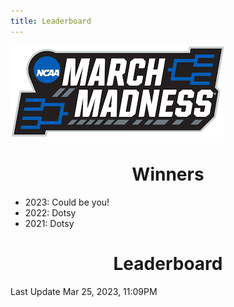```yaml
---
title: Leaderboard
---
```


<link href="/rmarkdown-libs/tabwid/tabwid.css" rel="stylesheet" />

<style type="text/css">
h1 {
  text-align: center;
}
</style>

![march madness logo](march_madness_logo.png)

# Winners

-   2023: Could be you!
-   2022: Dotsy
-   2021: Dotsy

# Leaderboard

Last Update Mar 25, 2023, 11:09PM

<template id="02f201ac-4bce-46ea-bd34-4ed5b1752f5a"><style>
.tabwid table{
  border-spacing:0px !important;
  border-collapse:collapse;
  line-height:1;
  margin-left:auto;
  margin-right:auto;
  border-width: 0;
  display: table;
  margin-top: 1.275em;
  margin-bottom: 1.275em;
  border-color: transparent;
}
.tabwid_left table{
  margin-left:0;
}
.tabwid_right table{
  margin-right:0;
}
.tabwid td {
    padding: 0;
}
.tabwid a {
  text-decoration: none;
}
.tabwid thead {
    background-color: transparent;
}
.tabwid tfoot {
    background-color: transparent;
}
.tabwid table tr {
background-color: transparent;
}
</style><div class="tabwid"><style>.cl-9aa96acc{}.cl-9aa0578e{font-family:'Helvetica';font-size:11pt;font-weight:bold;font-style:normal;text-decoration:none;color:rgba(0, 0, 0, 1.00);background-color:transparent;}.cl-9aa057a2{font-family:'Helvetica';font-size:11pt;font-weight:normal;font-style:normal;text-decoration:none;color:rgba(0, 0, 0, 1.00);background-color:transparent;}.cl-9aa07444{margin:0;text-align:center;border-bottom: 0 solid rgba(0, 0, 0, 1.00);border-top: 0 solid rgba(0, 0, 0, 1.00);border-left: 0 solid rgba(0, 0, 0, 1.00);border-right: 0 solid rgba(0, 0, 0, 1.00);padding-bottom:5pt;padding-top:5pt;padding-left:5pt;padding-right:5pt;line-height: 1;background-color:transparent;}.cl-9aa0c052{width:126.3pt;background-color:transparent;vertical-align: middle;border-bottom: 0 solid rgba(0, 0, 0, 1.00);border-top: 0 solid rgba(0, 0, 0, 1.00);border-left: 0 solid rgba(0, 0, 0, 1.00);border-right: 0 solid rgba(0, 0, 0, 1.00);margin-bottom:0;margin-top:0;margin-left:0;margin-right:0;}.cl-9aa0c05c{width:70.1pt;background-color:transparent;vertical-align: middle;border-bottom: 0 solid rgba(0, 0, 0, 1.00);border-top: 0 solid rgba(0, 0, 0, 1.00);border-left: 0 solid rgba(0, 0, 0, 1.00);border-right: 0 solid rgba(0, 0, 0, 1.00);margin-bottom:0;margin-top:0;margin-left:0;margin-right:0;}.cl-9aa0c066{width:114.7pt;background-color:transparent;vertical-align: middle;border-bottom: 0 solid rgba(0, 0, 0, 1.00);border-top: 0 solid rgba(0, 0, 0, 1.00);border-left: 0 solid rgba(0, 0, 0, 1.00);border-right: 0 solid rgba(0, 0, 0, 1.00);margin-bottom:0;margin-top:0;margin-left:0;margin-right:0;}.cl-9aa0c067{width:51.1pt;background-color:transparent;vertical-align: middle;border-bottom: 0 solid rgba(0, 0, 0, 1.00);border-top: 0 solid rgba(0, 0, 0, 1.00);border-left: 0 solid rgba(0, 0, 0, 1.00);border-right: 0 solid rgba(0, 0, 0, 1.00);margin-bottom:0;margin-top:0;margin-left:0;margin-right:0;}.cl-9aa0c070{width:47.4pt;background-color:transparent;vertical-align: middle;border-bottom: 0 solid rgba(0, 0, 0, 1.00);border-top: 0 solid rgba(0, 0, 0, 1.00);border-left: 0 solid rgba(0, 0, 0, 1.00);border-right: 0 solid rgba(0, 0, 0, 1.00);margin-bottom:0;margin-top:0;margin-left:0;margin-right:0;}.cl-9aa0c071{width:126.3pt;background-color:transparent;vertical-align: middle;border-bottom: 0 solid rgba(0, 0, 0, 1.00);border-top: 0 solid rgba(0, 0, 0, 1.00);border-left: 0 solid rgba(0, 0, 0, 1.00);border-right: 0 solid rgba(0, 0, 0, 1.00);margin-bottom:0;margin-top:0;margin-left:0;margin-right:0;}.cl-9aa0c072{width:114.7pt;background-color:transparent;vertical-align: middle;border-bottom: 0 solid rgba(0, 0, 0, 1.00);border-top: 0 solid rgba(0, 0, 0, 1.00);border-left: 0 solid rgba(0, 0, 0, 1.00);border-right: 0 solid rgba(0, 0, 0, 1.00);margin-bottom:0;margin-top:0;margin-left:0;margin-right:0;}.cl-9aa0c07a{width:70.1pt;background-color:transparent;vertical-align: middle;border-bottom: 0 solid rgba(0, 0, 0, 1.00);border-top: 0 solid rgba(0, 0, 0, 1.00);border-left: 0 solid rgba(0, 0, 0, 1.00);border-right: 0 solid rgba(0, 0, 0, 1.00);margin-bottom:0;margin-top:0;margin-left:0;margin-right:0;}.cl-9aa0c07b{width:51.1pt;background-color:transparent;vertical-align: middle;border-bottom: 0 solid rgba(0, 0, 0, 1.00);border-top: 0 solid rgba(0, 0, 0, 1.00);border-left: 0 solid rgba(0, 0, 0, 1.00);border-right: 0 solid rgba(0, 0, 0, 1.00);margin-bottom:0;margin-top:0;margin-left:0;margin-right:0;}.cl-9aa0c07c{width:47.4pt;background-color:transparent;vertical-align: middle;border-bottom: 0 solid rgba(0, 0, 0, 1.00);border-top: 0 solid rgba(0, 0, 0, 1.00);border-left: 0 solid rgba(0, 0, 0, 1.00);border-right: 0 solid rgba(0, 0, 0, 1.00);margin-bottom:0;margin-top:0;margin-left:0;margin-right:0;}.cl-9aa0c084{width:47.4pt;background-color:transparent;vertical-align: middle;border-bottom: 0 solid rgba(0, 0, 0, 1.00);border-top: 0 solid rgba(0, 0, 0, 1.00);border-left: 0 solid rgba(0, 0, 0, 1.00);border-right: 0 solid rgba(0, 0, 0, 1.00);margin-bottom:0;margin-top:0;margin-left:0;margin-right:0;}.cl-9aa0c085{width:126.3pt;background-color:transparent;vertical-align: middle;border-bottom: 0 solid rgba(0, 0, 0, 1.00);border-top: 0 solid rgba(0, 0, 0, 1.00);border-left: 0 solid rgba(0, 0, 0, 1.00);border-right: 0 solid rgba(0, 0, 0, 1.00);margin-bottom:0;margin-top:0;margin-left:0;margin-right:0;}.cl-9aa0c086{width:114.7pt;background-color:transparent;vertical-align: middle;border-bottom: 0 solid rgba(0, 0, 0, 1.00);border-top: 0 solid rgba(0, 0, 0, 1.00);border-left: 0 solid rgba(0, 0, 0, 1.00);border-right: 0 solid rgba(0, 0, 0, 1.00);margin-bottom:0;margin-top:0;margin-left:0;margin-right:0;}.cl-9aa0c08e{width:70.1pt;background-color:transparent;vertical-align: middle;border-bottom: 0 solid rgba(0, 0, 0, 1.00);border-top: 0 solid rgba(0, 0, 0, 1.00);border-left: 0 solid rgba(0, 0, 0, 1.00);border-right: 0 solid rgba(0, 0, 0, 1.00);margin-bottom:0;margin-top:0;margin-left:0;margin-right:0;}.cl-9aa0c08f{width:51.1pt;background-color:transparent;vertical-align: middle;border-bottom: 0 solid rgba(0, 0, 0, 1.00);border-top: 0 solid rgba(0, 0, 0, 1.00);border-left: 0 solid rgba(0, 0, 0, 1.00);border-right: 0 solid rgba(0, 0, 0, 1.00);margin-bottom:0;margin-top:0;margin-left:0;margin-right:0;}.cl-9aa0c098{width:70.1pt;background-color:transparent;vertical-align: middle;border-bottom: 0 solid rgba(0, 0, 0, 1.00);border-top: 0 solid rgba(0, 0, 0, 1.00);border-left: 0 solid rgba(0, 0, 0, 1.00);border-right: 0 solid rgba(0, 0, 0, 1.00);margin-bottom:0;margin-top:0;margin-left:0;margin-right:0;}.cl-9aa0c099{width:47.4pt;background-color:transparent;vertical-align: middle;border-bottom: 0 solid rgba(0, 0, 0, 1.00);border-top: 0 solid rgba(0, 0, 0, 1.00);border-left: 0 solid rgba(0, 0, 0, 1.00);border-right: 0 solid rgba(0, 0, 0, 1.00);margin-bottom:0;margin-top:0;margin-left:0;margin-right:0;}.cl-9aa0c09a{width:126.3pt;background-color:transparent;vertical-align: middle;border-bottom: 0 solid rgba(0, 0, 0, 1.00);border-top: 0 solid rgba(0, 0, 0, 1.00);border-left: 0 solid rgba(0, 0, 0, 1.00);border-right: 0 solid rgba(0, 0, 0, 1.00);margin-bottom:0;margin-top:0;margin-left:0;margin-right:0;}.cl-9aa0c0a2{width:114.7pt;background-color:transparent;vertical-align: middle;border-bottom: 0 solid rgba(0, 0, 0, 1.00);border-top: 0 solid rgba(0, 0, 0, 1.00);border-left: 0 solid rgba(0, 0, 0, 1.00);border-right: 0 solid rgba(0, 0, 0, 1.00);margin-bottom:0;margin-top:0;margin-left:0;margin-right:0;}.cl-9aa0c0a3{width:51.1pt;background-color:transparent;vertical-align: middle;border-bottom: 0 solid rgba(0, 0, 0, 1.00);border-top: 0 solid rgba(0, 0, 0, 1.00);border-left: 0 solid rgba(0, 0, 0, 1.00);border-right: 0 solid rgba(0, 0, 0, 1.00);margin-bottom:0;margin-top:0;margin-left:0;margin-right:0;}.cl-9aa0c0a4{width:51.1pt;background-color:transparent;vertical-align: middle;border-bottom: 0 solid rgba(0, 0, 0, 1.00);border-top: 0 solid rgba(0, 0, 0, 1.00);border-left: 0 solid rgba(0, 0, 0, 1.00);border-right: 0 solid rgba(0, 0, 0, 1.00);margin-bottom:0;margin-top:0;margin-left:0;margin-right:0;}.cl-9aa0c0ac{width:70.1pt;background-color:transparent;vertical-align: middle;border-bottom: 0 solid rgba(0, 0, 0, 1.00);border-top: 0 solid rgba(0, 0, 0, 1.00);border-left: 0 solid rgba(0, 0, 0, 1.00);border-right: 0 solid rgba(0, 0, 0, 1.00);margin-bottom:0;margin-top:0;margin-left:0;margin-right:0;}.cl-9aa0c0ad{width:126.3pt;background-color:transparent;vertical-align: middle;border-bottom: 0 solid rgba(0, 0, 0, 1.00);border-top: 0 solid rgba(0, 0, 0, 1.00);border-left: 0 solid rgba(0, 0, 0, 1.00);border-right: 0 solid rgba(0, 0, 0, 1.00);margin-bottom:0;margin-top:0;margin-left:0;margin-right:0;}.cl-9aa0c0ae{width:114.7pt;background-color:transparent;vertical-align: middle;border-bottom: 0 solid rgba(0, 0, 0, 1.00);border-top: 0 solid rgba(0, 0, 0, 1.00);border-left: 0 solid rgba(0, 0, 0, 1.00);border-right: 0 solid rgba(0, 0, 0, 1.00);margin-bottom:0;margin-top:0;margin-left:0;margin-right:0;}.cl-9aa0c0b6{width:47.4pt;background-color:transparent;vertical-align: middle;border-bottom: 0 solid rgba(0, 0, 0, 1.00);border-top: 0 solid rgba(0, 0, 0, 1.00);border-left: 0 solid rgba(0, 0, 0, 1.00);border-right: 0 solid rgba(0, 0, 0, 1.00);margin-bottom:0;margin-top:0;margin-left:0;margin-right:0;}.cl-9aa0c0b7{width:47.4pt;background-color:transparent;vertical-align: middle;border-bottom: 0 solid rgba(0, 0, 0, 1.00);border-top: 0 solid rgba(0, 0, 0, 1.00);border-left: 0 solid rgba(0, 0, 0, 1.00);border-right: 0 solid rgba(0, 0, 0, 1.00);margin-bottom:0;margin-top:0;margin-left:0;margin-right:0;}.cl-9aa0c0b8{width:114.7pt;background-color:transparent;vertical-align: middle;border-bottom: 0 solid rgba(0, 0, 0, 1.00);border-top: 0 solid rgba(0, 0, 0, 1.00);border-left: 0 solid rgba(0, 0, 0, 1.00);border-right: 0 solid rgba(0, 0, 0, 1.00);margin-bottom:0;margin-top:0;margin-left:0;margin-right:0;}.cl-9aa0c0c0{width:70.1pt;background-color:transparent;vertical-align: middle;border-bottom: 0 solid rgba(0, 0, 0, 1.00);border-top: 0 solid rgba(0, 0, 0, 1.00);border-left: 0 solid rgba(0, 0, 0, 1.00);border-right: 0 solid rgba(0, 0, 0, 1.00);margin-bottom:0;margin-top:0;margin-left:0;margin-right:0;}.cl-9aa0c0c1{width:51.1pt;background-color:transparent;vertical-align: middle;border-bottom: 0 solid rgba(0, 0, 0, 1.00);border-top: 0 solid rgba(0, 0, 0, 1.00);border-left: 0 solid rgba(0, 0, 0, 1.00);border-right: 0 solid rgba(0, 0, 0, 1.00);margin-bottom:0;margin-top:0;margin-left:0;margin-right:0;}.cl-9aa0c0ca{width:126.3pt;background-color:transparent;vertical-align: middle;border-bottom: 0 solid rgba(0, 0, 0, 1.00);border-top: 0 solid rgba(0, 0, 0, 1.00);border-left: 0 solid rgba(0, 0, 0, 1.00);border-right: 0 solid rgba(0, 0, 0, 1.00);margin-bottom:0;margin-top:0;margin-left:0;margin-right:0;}.cl-9aa0c0cb{width:126.3pt;background-color:transparent;vertical-align: middle;border-bottom: 0 solid rgba(0, 0, 0, 1.00);border-top: 0 solid rgba(0, 0, 0, 1.00);border-left: 0 solid rgba(0, 0, 0, 1.00);border-right: 0 solid rgba(0, 0, 0, 1.00);margin-bottom:0;margin-top:0;margin-left:0;margin-right:0;}.cl-9aa0c0cc{width:51.1pt;background-color:transparent;vertical-align: middle;border-bottom: 0 solid rgba(0, 0, 0, 1.00);border-top: 0 solid rgba(0, 0, 0, 1.00);border-left: 0 solid rgba(0, 0, 0, 1.00);border-right: 0 solid rgba(0, 0, 0, 1.00);margin-bottom:0;margin-top:0;margin-left:0;margin-right:0;}.cl-9aa0c0d4{width:114.7pt;background-color:transparent;vertical-align: middle;border-bottom: 0 solid rgba(0, 0, 0, 1.00);border-top: 0 solid rgba(0, 0, 0, 1.00);border-left: 0 solid rgba(0, 0, 0, 1.00);border-right: 0 solid rgba(0, 0, 0, 1.00);margin-bottom:0;margin-top:0;margin-left:0;margin-right:0;}.cl-9aa0c0d5{width:70.1pt;background-color:transparent;vertical-align: middle;border-bottom: 0 solid rgba(0, 0, 0, 1.00);border-top: 0 solid rgba(0, 0, 0, 1.00);border-left: 0 solid rgba(0, 0, 0, 1.00);border-right: 0 solid rgba(0, 0, 0, 1.00);margin-bottom:0;margin-top:0;margin-left:0;margin-right:0;}.cl-9aa0c0d6{width:47.4pt;background-color:transparent;vertical-align: middle;border-bottom: 0 solid rgba(0, 0, 0, 1.00);border-top: 0 solid rgba(0, 0, 0, 1.00);border-left: 0 solid rgba(0, 0, 0, 1.00);border-right: 0 solid rgba(0, 0, 0, 1.00);margin-bottom:0;margin-top:0;margin-left:0;margin-right:0;}.cl-9aa0c0de{width:114.7pt;background-color:transparent;vertical-align: middle;border-bottom: 0 solid rgba(0, 0, 0, 1.00);border-top: 0 solid rgba(0, 0, 0, 1.00);border-left: 0 solid rgba(0, 0, 0, 1.00);border-right: 0 solid rgba(0, 0, 0, 1.00);margin-bottom:0;margin-top:0;margin-left:0;margin-right:0;}.cl-9aa0c0df{width:126.3pt;background-color:transparent;vertical-align: middle;border-bottom: 0 solid rgba(0, 0, 0, 1.00);border-top: 0 solid rgba(0, 0, 0, 1.00);border-left: 0 solid rgba(0, 0, 0, 1.00);border-right: 0 solid rgba(0, 0, 0, 1.00);margin-bottom:0;margin-top:0;margin-left:0;margin-right:0;}.cl-9aa0c0e8{width:47.4pt;background-color:transparent;vertical-align: middle;border-bottom: 0 solid rgba(0, 0, 0, 1.00);border-top: 0 solid rgba(0, 0, 0, 1.00);border-left: 0 solid rgba(0, 0, 0, 1.00);border-right: 0 solid rgba(0, 0, 0, 1.00);margin-bottom:0;margin-top:0;margin-left:0;margin-right:0;}.cl-9aa0c0e9{width:70.1pt;background-color:transparent;vertical-align: middle;border-bottom: 0 solid rgba(0, 0, 0, 1.00);border-top: 0 solid rgba(0, 0, 0, 1.00);border-left: 0 solid rgba(0, 0, 0, 1.00);border-right: 0 solid rgba(0, 0, 0, 1.00);margin-bottom:0;margin-top:0;margin-left:0;margin-right:0;}.cl-9aa0c0ea{width:51.1pt;background-color:transparent;vertical-align: middle;border-bottom: 0 solid rgba(0, 0, 0, 1.00);border-top: 0 solid rgba(0, 0, 0, 1.00);border-left: 0 solid rgba(0, 0, 0, 1.00);border-right: 0 solid rgba(0, 0, 0, 1.00);margin-bottom:0;margin-top:0;margin-left:0;margin-right:0;}.cl-9aa0c0f2{width:126.3pt;background-color:transparent;vertical-align: middle;border-bottom: 2pt solid rgba(102, 102, 102, 1.00);border-top: 0 solid rgba(0, 0, 0, 1.00);border-left: 0 solid rgba(0, 0, 0, 1.00);border-right: 0 solid rgba(0, 0, 0, 1.00);margin-bottom:0;margin-top:0;margin-left:0;margin-right:0;}.cl-9aa0c0f3{width:70.1pt;background-color:transparent;vertical-align: middle;border-bottom: 2pt solid rgba(102, 102, 102, 1.00);border-top: 0 solid rgba(0, 0, 0, 1.00);border-left: 0 solid rgba(0, 0, 0, 1.00);border-right: 0 solid rgba(0, 0, 0, 1.00);margin-bottom:0;margin-top:0;margin-left:0;margin-right:0;}.cl-9aa0c0fc{width:114.7pt;background-color:transparent;vertical-align: middle;border-bottom: 2pt solid rgba(102, 102, 102, 1.00);border-top: 0 solid rgba(0, 0, 0, 1.00);border-left: 0 solid rgba(0, 0, 0, 1.00);border-right: 0 solid rgba(0, 0, 0, 1.00);margin-bottom:0;margin-top:0;margin-left:0;margin-right:0;}.cl-9aa0c0fd{width:51.1pt;background-color:transparent;vertical-align: middle;border-bottom: 2pt solid rgba(102, 102, 102, 1.00);border-top: 0 solid rgba(0, 0, 0, 1.00);border-left: 0 solid rgba(0, 0, 0, 1.00);border-right: 0 solid rgba(0, 0, 0, 1.00);margin-bottom:0;margin-top:0;margin-left:0;margin-right:0;}.cl-9aa0c0fe{width:47.4pt;background-color:transparent;vertical-align: middle;border-bottom: 2pt solid rgba(102, 102, 102, 1.00);border-top: 0 solid rgba(0, 0, 0, 1.00);border-left: 0 solid rgba(0, 0, 0, 1.00);border-right: 0 solid rgba(0, 0, 0, 1.00);margin-bottom:0;margin-top:0;margin-left:0;margin-right:0;}.cl-9aa0c106{width:126.3pt;background-color:transparent;vertical-align: middle;border-bottom: 0 solid rgba(0, 0, 0, 1.00);border-top: 0 solid rgba(0, 0, 0, 1.00);border-left: 0 solid rgba(0, 0, 0, 1.00);border-right: 0 solid rgba(0, 0, 0, 1.00);margin-bottom:0;margin-top:0;margin-left:0;margin-right:0;}.cl-9aa0c107{width:70.1pt;background-color:transparent;vertical-align: middle;border-bottom: 0 solid rgba(0, 0, 0, 1.00);border-top: 0 solid rgba(0, 0, 0, 1.00);border-left: 0 solid rgba(0, 0, 0, 1.00);border-right: 0 solid rgba(0, 0, 0, 1.00);margin-bottom:0;margin-top:0;margin-left:0;margin-right:0;}.cl-9aa0c108{width:114.7pt;background-color:transparent;vertical-align: middle;border-bottom: 0 solid rgba(0, 0, 0, 1.00);border-top: 0 solid rgba(0, 0, 0, 1.00);border-left: 0 solid rgba(0, 0, 0, 1.00);border-right: 0 solid rgba(0, 0, 0, 1.00);margin-bottom:0;margin-top:0;margin-left:0;margin-right:0;}.cl-9aa0c110{width:51.1pt;background-color:transparent;vertical-align: middle;border-bottom: 0 solid rgba(0, 0, 0, 1.00);border-top: 0 solid rgba(0, 0, 0, 1.00);border-left: 0 solid rgba(0, 0, 0, 1.00);border-right: 0 solid rgba(0, 0, 0, 1.00);margin-bottom:0;margin-top:0;margin-left:0;margin-right:0;}.cl-9aa0c111{width:47.4pt;background-color:transparent;vertical-align: middle;border-bottom: 0 solid rgba(0, 0, 0, 1.00);border-top: 0 solid rgba(0, 0, 0, 1.00);border-left: 0 solid rgba(0, 0, 0, 1.00);border-right: 0 solid rgba(0, 0, 0, 1.00);margin-bottom:0;margin-top:0;margin-left:0;margin-right:0;}.cl-9aa0c11a{width:51.1pt;background-color:transparent;vertical-align: middle;border-bottom: 0 solid rgba(0, 0, 0, 1.00);border-top: 0 solid rgba(0, 0, 0, 1.00);border-left: 0 solid rgba(0, 0, 0, 1.00);border-right: 0 solid rgba(0, 0, 0, 1.00);margin-bottom:0;margin-top:0;margin-left:0;margin-right:0;}.cl-9aa0c11b{width:126.3pt;background-color:transparent;vertical-align: middle;border-bottom: 0 solid rgba(0, 0, 0, 1.00);border-top: 0 solid rgba(0, 0, 0, 1.00);border-left: 0 solid rgba(0, 0, 0, 1.00);border-right: 0 solid rgba(0, 0, 0, 1.00);margin-bottom:0;margin-top:0;margin-left:0;margin-right:0;}.cl-9aa0c124{width:114.7pt;background-color:transparent;vertical-align: middle;border-bottom: 0 solid rgba(0, 0, 0, 1.00);border-top: 0 solid rgba(0, 0, 0, 1.00);border-left: 0 solid rgba(0, 0, 0, 1.00);border-right: 0 solid rgba(0, 0, 0, 1.00);margin-bottom:0;margin-top:0;margin-left:0;margin-right:0;}.cl-9aa0c125{width:70.1pt;background-color:transparent;vertical-align: middle;border-bottom: 0 solid rgba(0, 0, 0, 1.00);border-top: 0 solid rgba(0, 0, 0, 1.00);border-left: 0 solid rgba(0, 0, 0, 1.00);border-right: 0 solid rgba(0, 0, 0, 1.00);margin-bottom:0;margin-top:0;margin-left:0;margin-right:0;}.cl-9aa0c12e{width:47.4pt;background-color:transparent;vertical-align: middle;border-bottom: 0 solid rgba(0, 0, 0, 1.00);border-top: 0 solid rgba(0, 0, 0, 1.00);border-left: 0 solid rgba(0, 0, 0, 1.00);border-right: 0 solid rgba(0, 0, 0, 1.00);margin-bottom:0;margin-top:0;margin-left:0;margin-right:0;}.cl-9aa0c12f{width:51.1pt;background-color:transparent;vertical-align: middle;border-bottom: 0 solid rgba(0, 0, 0, 1.00);border-top: 0 solid rgba(0, 0, 0, 1.00);border-left: 0 solid rgba(0, 0, 0, 1.00);border-right: 0 solid rgba(0, 0, 0, 1.00);margin-bottom:0;margin-top:0;margin-left:0;margin-right:0;}.cl-9aa0c138{width:126.3pt;background-color:transparent;vertical-align: middle;border-bottom: 0 solid rgba(0, 0, 0, 1.00);border-top: 0 solid rgba(0, 0, 0, 1.00);border-left: 0 solid rgba(0, 0, 0, 1.00);border-right: 0 solid rgba(0, 0, 0, 1.00);margin-bottom:0;margin-top:0;margin-left:0;margin-right:0;}.cl-9aa0c139{width:70.1pt;background-color:transparent;vertical-align: middle;border-bottom: 0 solid rgba(0, 0, 0, 1.00);border-top: 0 solid rgba(0, 0, 0, 1.00);border-left: 0 solid rgba(0, 0, 0, 1.00);border-right: 0 solid rgba(0, 0, 0, 1.00);margin-bottom:0;margin-top:0;margin-left:0;margin-right:0;}.cl-9aa0c13a{width:47.4pt;background-color:transparent;vertical-align: middle;border-bottom: 0 solid rgba(0, 0, 0, 1.00);border-top: 0 solid rgba(0, 0, 0, 1.00);border-left: 0 solid rgba(0, 0, 0, 1.00);border-right: 0 solid rgba(0, 0, 0, 1.00);margin-bottom:0;margin-top:0;margin-left:0;margin-right:0;}.cl-9aa0c13b{width:114.7pt;background-color:transparent;vertical-align: middle;border-bottom: 0 solid rgba(0, 0, 0, 1.00);border-top: 0 solid rgba(0, 0, 0, 1.00);border-left: 0 solid rgba(0, 0, 0, 1.00);border-right: 0 solid rgba(0, 0, 0, 1.00);margin-bottom:0;margin-top:0;margin-left:0;margin-right:0;}.cl-9aa0c142{width:51.1pt;background-color:transparent;vertical-align: middle;border-bottom: 2pt solid rgba(102, 102, 102, 1.00);border-top: 2pt solid rgba(102, 102, 102, 1.00);border-left: 0 solid rgba(0, 0, 0, 1.00);border-right: 0 solid rgba(0, 0, 0, 1.00);margin-bottom:0;margin-top:0;margin-left:0;margin-right:0;}.cl-9aa0c143{width:114.7pt;background-color:transparent;vertical-align: middle;border-bottom: 2pt solid rgba(102, 102, 102, 1.00);border-top: 2pt solid rgba(102, 102, 102, 1.00);border-left: 0 solid rgba(0, 0, 0, 1.00);border-right: 0 solid rgba(0, 0, 0, 1.00);margin-bottom:0;margin-top:0;margin-left:0;margin-right:0;}.cl-9aa0c144{width:70.1pt;background-color:transparent;vertical-align: middle;border-bottom: 2pt solid rgba(102, 102, 102, 1.00);border-top: 2pt solid rgba(102, 102, 102, 1.00);border-left: 0 solid rgba(0, 0, 0, 1.00);border-right: 0 solid rgba(0, 0, 0, 1.00);margin-bottom:0;margin-top:0;margin-left:0;margin-right:0;}.cl-9aa0c14c{width:126.3pt;background-color:transparent;vertical-align: middle;border-bottom: 2pt solid rgba(102, 102, 102, 1.00);border-top: 2pt solid rgba(102, 102, 102, 1.00);border-left: 0 solid rgba(0, 0, 0, 1.00);border-right: 0 solid rgba(0, 0, 0, 1.00);margin-bottom:0;margin-top:0;margin-left:0;margin-right:0;}.cl-9aa0c14d{width:47.4pt;background-color:transparent;vertical-align: middle;border-bottom: 2pt solid rgba(102, 102, 102, 1.00);border-top: 2pt solid rgba(102, 102, 102, 1.00);border-left: 0 solid rgba(0, 0, 0, 1.00);border-right: 0 solid rgba(0, 0, 0, 1.00);margin-bottom:0;margin-top:0;margin-left:0;margin-right:0;}</style><table class='cl-9aa96acc'>
<thead><tr style="overflow-wrap:break-word;"><td class="cl-9aa0c14d"><p class="cl-9aa07444"><span class="cl-9aa0578e">Rank</span></p></td><td class="cl-9aa0c144"><p class="cl-9aa07444"><span class="cl-9aa0578e">Player</span></p></td><td class="cl-9aa0c143"><p class="cl-9aa07444"><span class="cl-9aa0578e">Teams Remaining</span></p></td><td class="cl-9aa0c142"><p class="cl-9aa07444"><span class="cl-9aa0578e">Score</span></p></td><td class="cl-9aa0c14c"><p class="cl-9aa07444"><span class="cl-9aa0578e">Best Possible Score</span></p></td></tr></thead><tbody><tr style="overflow-wrap:break-word;"><td class="cl-9aa0c070"><p class="cl-9aa07444"><span class="cl-9aa057a2">1</span></p></td><td class="cl-9aa0c05c"><p class="cl-9aa07444"><span class="cl-9aa057a2">Duff</span></p></td><td class="cl-9aa0c066"><p class="cl-9aa07444"><span class="cl-9aa057a2">0</span></p></td><td class="cl-9aa0c067"><p class="cl-9aa07444"><span class="cl-9aa057a2">48</span></p></td><td class="cl-9aa0c052"><p class="cl-9aa07444"><span class="cl-9aa057a2">48</span></p></td></tr><tr style="overflow-wrap:break-word;"><td class="cl-9aa0c0d6"><p class="cl-9aa07444"><span class="cl-9aa057a2">2</span></p></td><td class="cl-9aa0c0d5"><p class="cl-9aa07444"><span class="cl-9aa057a2">Maddie</span></p></td><td class="cl-9aa0c0d4"><p class="cl-9aa07444"><span class="cl-9aa057a2">1</span></p></td><td class="cl-9aa0c0cc"><p class="cl-9aa07444"><span class="cl-9aa057a2">40</span></p></td><td class="cl-9aa0c0cb"><p class="cl-9aa07444"><span class="cl-9aa057a2">58</span></p></td></tr><tr style="overflow-wrap:break-word;"><td class="cl-9aa0c111"><p class="cl-9aa07444"><span class="cl-9aa057a2">3</span></p></td><td class="cl-9aa0c107"><p class="cl-9aa07444"><span class="cl-9aa057a2">Colameco</span></p></td><td class="cl-9aa0c108"><p class="cl-9aa07444"><span class="cl-9aa057a2">2</span></p></td><td class="cl-9aa0c110"><p class="cl-9aa07444"><span class="cl-9aa057a2">39</span></p></td><td class="cl-9aa0c106"><p class="cl-9aa07444"><span class="cl-9aa057a2">61</span></p></td></tr><tr style="overflow-wrap:break-word;"><td class="cl-9aa0c0b6"><p class="cl-9aa07444"><span class="cl-9aa057a2">4</span></p></td><td class="cl-9aa0c0ac"><p class="cl-9aa07444"><span class="cl-9aa057a2">Mike</span></p></td><td class="cl-9aa0c0ae"><p class="cl-9aa07444"><span class="cl-9aa057a2">1</span></p></td><td class="cl-9aa0c0a4"><p class="cl-9aa07444"><span class="cl-9aa057a2">36</span></p></td><td class="cl-9aa0c0ad"><p class="cl-9aa07444"><span class="cl-9aa057a2">54</span></p></td></tr><tr style="overflow-wrap:break-word;"><td class="cl-9aa0c0b6"><p class="cl-9aa07444"><span class="cl-9aa057a2">4</span></p></td><td class="cl-9aa0c0ac"><p class="cl-9aa07444"><span class="cl-9aa057a2">Rene</span></p></td><td class="cl-9aa0c0ae"><p class="cl-9aa07444"><span class="cl-9aa057a2">1</span></p></td><td class="cl-9aa0c0a4"><p class="cl-9aa07444"><span class="cl-9aa057a2">36</span></p></td><td class="cl-9aa0c0ad"><p class="cl-9aa07444"><span class="cl-9aa057a2">44</span></p></td></tr><tr style="overflow-wrap:break-word;"><td class="cl-9aa0c0b6"><p class="cl-9aa07444"><span class="cl-9aa057a2">6</span></p></td><td class="cl-9aa0c0ac"><p class="cl-9aa07444"><span class="cl-9aa057a2">Wilent</span></p></td><td class="cl-9aa0c0ae"><p class="cl-9aa07444"><span class="cl-9aa057a2">1</span></p></td><td class="cl-9aa0c0a4"><p class="cl-9aa07444"><span class="cl-9aa057a2">32</span></p></td><td class="cl-9aa0c0ad"><p class="cl-9aa07444"><span class="cl-9aa057a2">47</span></p></td></tr><tr style="overflow-wrap:break-word;"><td class="cl-9aa0c12e"><p class="cl-9aa07444"><span class="cl-9aa057a2">7</span></p></td><td class="cl-9aa0c125"><p class="cl-9aa07444"><span class="cl-9aa057a2">Ry Guy</span></p></td><td class="cl-9aa0c124"><p class="cl-9aa07444"><span class="cl-9aa057a2">1</span></p></td><td class="cl-9aa0c11a"><p class="cl-9aa07444"><span class="cl-9aa057a2">31</span></p></td><td class="cl-9aa0c11b"><p class="cl-9aa07444"><span class="cl-9aa057a2">46</span></p></td></tr><tr style="overflow-wrap:break-word;"><td class="cl-9aa0c13a"><p class="cl-9aa07444"><span class="cl-9aa057a2">7</span></p></td><td class="cl-9aa0c139"><p class="cl-9aa07444"><span class="cl-9aa057a2">Wong</span></p></td><td class="cl-9aa0c13b"><p class="cl-9aa07444"><span class="cl-9aa057a2">1</span></p></td><td class="cl-9aa0c12f"><p class="cl-9aa07444"><span class="cl-9aa057a2">31</span></p></td><td class="cl-9aa0c138"><p class="cl-9aa07444"><span class="cl-9aa057a2">39</span></p></td></tr><tr style="overflow-wrap:break-word;"><td class="cl-9aa0c12e"><p class="cl-9aa07444"><span class="cl-9aa057a2">9</span></p></td><td class="cl-9aa0c125"><p class="cl-9aa07444"><span class="cl-9aa057a2">Stumpy</span></p></td><td class="cl-9aa0c124"><p class="cl-9aa07444"><span class="cl-9aa057a2">1</span></p></td><td class="cl-9aa0c11a"><p class="cl-9aa07444"><span class="cl-9aa057a2">25</span></p></td><td class="cl-9aa0c11b"><p class="cl-9aa07444"><span class="cl-9aa057a2">40</span></p></td></tr><tr style="overflow-wrap:break-word;"><td class="cl-9aa0c07c"><p class="cl-9aa07444"><span class="cl-9aa057a2">10</span></p></td><td class="cl-9aa0c07a"><p class="cl-9aa07444"><span class="cl-9aa057a2">Ashlee</span></p></td><td class="cl-9aa0c072"><p class="cl-9aa07444"><span class="cl-9aa057a2">0</span></p></td><td class="cl-9aa0c07b"><p class="cl-9aa07444"><span class="cl-9aa057a2">23</span></p></td><td class="cl-9aa0c071"><p class="cl-9aa07444"><span class="cl-9aa057a2">23</span></p></td></tr><tr style="overflow-wrap:break-word;"><td class="cl-9aa0c084"><p class="cl-9aa07444"><span class="cl-9aa057a2">11</span></p></td><td class="cl-9aa0c08e"><p class="cl-9aa07444"><span class="cl-9aa057a2">Shelagh</span></p></td><td class="cl-9aa0c086"><p class="cl-9aa07444"><span class="cl-9aa057a2">1</span></p></td><td class="cl-9aa0c08f"><p class="cl-9aa07444"><span class="cl-9aa057a2">21</span></p></td><td class="cl-9aa0c085"><p class="cl-9aa07444"><span class="cl-9aa057a2">36</span></p></td></tr><tr style="overflow-wrap:break-word;"><td class="cl-9aa0c099"><p class="cl-9aa07444"><span class="cl-9aa057a2">11</span></p></td><td class="cl-9aa0c098"><p class="cl-9aa07444"><span class="cl-9aa057a2">Russ</span></p></td><td class="cl-9aa0c0a2"><p class="cl-9aa07444"><span class="cl-9aa057a2">1</span></p></td><td class="cl-9aa0c0a3"><p class="cl-9aa07444"><span class="cl-9aa057a2">21</span></p></td><td class="cl-9aa0c09a"><p class="cl-9aa07444"><span class="cl-9aa057a2">29</span></p></td></tr><tr style="overflow-wrap:break-word;"><td class="cl-9aa0c0b6"><p class="cl-9aa07444"><span class="cl-9aa057a2">13</span></p></td><td class="cl-9aa0c0ac"><p class="cl-9aa07444"><span class="cl-9aa057a2">Nate</span></p></td><td class="cl-9aa0c0ae"><p class="cl-9aa07444"><span class="cl-9aa057a2">0</span></p></td><td class="cl-9aa0c0a4"><p class="cl-9aa07444"><span class="cl-9aa057a2">18</span></p></td><td class="cl-9aa0c0ad"><p class="cl-9aa07444"><span class="cl-9aa057a2">18</span></p></td></tr><tr style="overflow-wrap:break-word;"><td class="cl-9aa0c0b7"><p class="cl-9aa07444"><span class="cl-9aa057a2">14</span></p></td><td class="cl-9aa0c0c0"><p class="cl-9aa07444"><span class="cl-9aa057a2">Dotsy</span></p></td><td class="cl-9aa0c0b8"><p class="cl-9aa07444"><span class="cl-9aa057a2">1</span></p></td><td class="cl-9aa0c0c1"><p class="cl-9aa07444"><span class="cl-9aa057a2">16</span></p></td><td class="cl-9aa0c0ca"><p class="cl-9aa07444"><span class="cl-9aa057a2">24</span></p></td></tr><tr style="overflow-wrap:break-word;"><td class="cl-9aa0c0d6"><p class="cl-9aa07444"><span class="cl-9aa057a2">15</span></p></td><td class="cl-9aa0c0d5"><p class="cl-9aa07444"><span class="cl-9aa057a2">Keith</span></p></td><td class="cl-9aa0c0d4"><p class="cl-9aa07444"><span class="cl-9aa057a2">0</span></p></td><td class="cl-9aa0c0cc"><p class="cl-9aa07444"><span class="cl-9aa057a2">14</span></p></td><td class="cl-9aa0c0cb"><p class="cl-9aa07444"><span class="cl-9aa057a2">14</span></p></td></tr><tr style="overflow-wrap:break-word;"><td class="cl-9aa0c084"><p class="cl-9aa07444"><span class="cl-9aa057a2">16</span></p></td><td class="cl-9aa0c08e"><p class="cl-9aa07444"><span class="cl-9aa057a2">George</span></p></td><td class="cl-9aa0c086"><p class="cl-9aa07444"><span class="cl-9aa057a2">0</span></p></td><td class="cl-9aa0c08f"><p class="cl-9aa07444"><span class="cl-9aa057a2">13</span></p></td><td class="cl-9aa0c085"><p class="cl-9aa07444"><span class="cl-9aa057a2">13</span></p></td></tr><tr style="overflow-wrap:break-word;"><td class="cl-9aa0c0b6"><p class="cl-9aa07444"><span class="cl-9aa057a2">17</span></p></td><td class="cl-9aa0c0ac"><p class="cl-9aa07444"><span class="cl-9aa057a2">Hammer</span></p></td><td class="cl-9aa0c0ae"><p class="cl-9aa07444"><span class="cl-9aa057a2">0</span></p></td><td class="cl-9aa0c0a4"><p class="cl-9aa07444"><span class="cl-9aa057a2">11</span></p></td><td class="cl-9aa0c0ad"><p class="cl-9aa07444"><span class="cl-9aa057a2">11</span></p></td></tr><tr style="overflow-wrap:break-word;"><td class="cl-9aa0c0e8"><p class="cl-9aa07444"><span class="cl-9aa057a2">17</span></p></td><td class="cl-9aa0c0e9"><p class="cl-9aa07444"><span class="cl-9aa057a2">Joe</span></p></td><td class="cl-9aa0c0de"><p class="cl-9aa07444"><span class="cl-9aa057a2">0</span></p></td><td class="cl-9aa0c0ea"><p class="cl-9aa07444"><span class="cl-9aa057a2">11</span></p></td><td class="cl-9aa0c0df"><p class="cl-9aa07444"><span class="cl-9aa057a2">11</span></p></td></tr><tr style="overflow-wrap:break-word;"><td class="cl-9aa0c0b7"><p class="cl-9aa07444"><span class="cl-9aa057a2">17</span></p></td><td class="cl-9aa0c0c0"><p class="cl-9aa07444"><span class="cl-9aa057a2">Kyle</span></p></td><td class="cl-9aa0c0b8"><p class="cl-9aa07444"><span class="cl-9aa057a2">0</span></p></td><td class="cl-9aa0c0c1"><p class="cl-9aa07444"><span class="cl-9aa057a2">11</span></p></td><td class="cl-9aa0c0ca"><p class="cl-9aa07444"><span class="cl-9aa057a2">11</span></p></td></tr><tr style="overflow-wrap:break-word;"><td class="cl-9aa0c0b7"><p class="cl-9aa07444"><span class="cl-9aa057a2">20</span></p></td><td class="cl-9aa0c0c0"><p class="cl-9aa07444"><span class="cl-9aa057a2">Kelly</span></p></td><td class="cl-9aa0c0b8"><p class="cl-9aa07444"><span class="cl-9aa057a2">0</span></p></td><td class="cl-9aa0c0c1"><p class="cl-9aa07444"><span class="cl-9aa057a2">5</span></p></td><td class="cl-9aa0c0ca"><p class="cl-9aa07444"><span class="cl-9aa057a2">5</span></p></td></tr><tr style="overflow-wrap:break-word;"><td class="cl-9aa0c0fe"><p class="cl-9aa07444"><span class="cl-9aa057a2">21</span></p></td><td class="cl-9aa0c0f3"><p class="cl-9aa07444"><span class="cl-9aa057a2">Steve</span></p></td><td class="cl-9aa0c0fc"><p class="cl-9aa07444"><span class="cl-9aa057a2">0</span></p></td><td class="cl-9aa0c0fd"><p class="cl-9aa07444"><span class="cl-9aa057a2">0</span></p></td><td class="cl-9aa0c0f2"><p class="cl-9aa07444"><span class="cl-9aa057a2">0</span></p></td></tr></tbody></table></div></template>
<div class="flextable-shadow-host" id="8eaee520-8664-4fe4-8a4a-3a970f0a638d"></div>
<script>
var dest = document.getElementById("8eaee520-8664-4fe4-8a4a-3a970f0a638d");
var template = document.getElementById("02f201ac-4bce-46ea-bd34-4ed5b1752f5a");
var caption = template.content.querySelector("caption");
if(caption) {
  caption.style.cssText = "display:block;text-align:center;";
  var newcapt = document.createElement("p");
  newcapt.appendChild(caption)
  dest.parentNode.insertBefore(newcapt, dest.previousSibling);
}
var fantome = dest.attachShadow({mode: 'open'});
var templateContent = template.content;
fantome.appendChild(templateContent);
</script>
